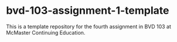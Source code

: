 # bvd-103-assignment-1-template

This is a template repository for the fourth assignment in BVD 103 at McMaster Continuing Education.
